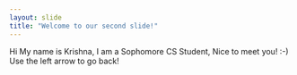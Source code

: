 ```yaml
---
layout: slide
title: "Welcome to our second slide!"
---
```

Hi My name is Krishna, I am a Sophomore CS Student, Nice to meet you! :-)  
Use the left arrow to go back!
